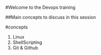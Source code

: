 #Welcome to the Devops training

##Main concepts to discuss in this session

#concepts

1. Linux
2. ShellScripting
3. Git & Github 